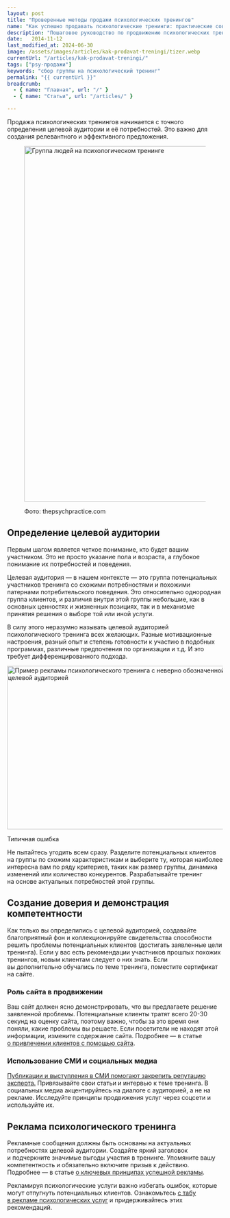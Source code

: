 ```yaml
---
layout: post
title: "Проверенные методы продажи психологических тренингов"
name: "Как успешно продавать психологические тренинги: практические советы"
description: "Пошаговое руководство по продвижению психологических тренингов: от определения целевой аудитории до использования социальных медиа и рекламных сообщений."
date:   2014-11-12			 
last_modified_at: 2024-06-30
image: /assets/images/articles/kak-prodavat-treningi/tizer.webp
currentUrl: "/articles/kak-prodavat-treningi/"
tags: ["psy-продажи"]
keywords: "сбор группы на психологический тренинг"
permalink: "{{ currentUrl }}"
breadcrumb:
  - { name: "Главная", url: "/" }
  - { name: "Статьи", url: "/articles/" }

---
```


<p>Продажа психологических тренингов начинается с&nbsp;точного определения целевой аудитории и&nbsp;её&nbsp;потребностей. Это важно для создания релевантного и&nbsp;эффективного предложения.</p>


<figure itemscope itemtype="http://schema.org/ImageObject">
      <link itemprop="url"
        href="https://res.cloudinary.com/bartoshevich/image/upload/f_auto,q_auto/v1720547449/psycareer/Group-Psychotherapy.jpg">
      <img class="image" 
        src="https://res.cloudinary.com/bartoshevich/image/upload/f_auto,q_auto/v1720547449/psycareer/Group-Psychotherapy.jpg"
        srcset="https://res.cloudinary.com/bartoshevich/image/upload/w_640/f_auto,q_auto/v1720547449/psycareer/Group-Psychotherapy.jpg 640w, 
          https://res.cloudinary.com/bartoshevich/image/upload/w_800/f_auto,q_auto/v1720547449/psycareer/Group-Psychotherapy.jpg 800w,
          https://res.cloudinary.com/bartoshevich/image/upload/w_1250/f_auto,q_auto/v1720547449/psycareer/Group-Psychotherapy.jpg  1250w, 
          https://res.cloudinary.com/bartoshevich/image/upload/f_auto,q_auto/v1720547449/psycareer/Group-Psychotherapy.jpg  1500w"
        sizes="(max-width: 1200px) 100vw, 65vw" alt="Группа людей на психологическом тренинге"
        width="1500" height="829" itemprop="contentUrl">
      <figcaption class="figcaption">
        <p>Фото: thepsychpractice.com</p>
      </figcaption>

</figure>


<section class="row-gap--m mb-1">
<h2  class="h2">Определение целевой аудитории</h2>
<p>Первым шагом является четкое понимание, кто будет вашим участником. Это не просто указание пола и возраста, а глубокое понимание их потребностей и поведения.  </p>
<p>Целевая аудитория — в нашем контексте — это группа потенциальных участников тренинга со схожими потребностями и похожими патернами потребительского поведения. Это относительно однородная группа клиентов, и различия внутри этой группы небольшие, как в основных ценностях и жизненных позициях, так и в механизме принятия решения о выборе той или иной услуги.</p>
<p>В силу этого неразумно называть целевой аудиторией психологического тренинга всех желающих. Разные мотивационные настроения, разный опыт и степень готовности к участию в подобных программах, различные предпочтения по организации и т.д. И это требует дифференцированного подхода.</p>

<div itemscope itemtype="http://schema.org/ImageObject">
<link itemprop="url"  href="https://res.cloudinary.com/bartoshevich/image/upload/f_auto,q_auto/v1593368843/psycareer/trenning.png">
<img class="image" loading="lazy" decoding="async" src="https://res.cloudinary.com/bartoshevich/image/upload/f_auto,q_auto/v1593368843/psycareer/trenning.png" alt="Пример рекламы психологического тренинга с неверно обозначенной целевой аудиторией"  title="пример рекламы психологического тренинга" width="541" height="381" itemprop="contentUrl">
 <div class="figcaption">
        <p>Типичная ошибка</p>
      </div>
</div>

<p>Не&nbsp;пытайтесь угодить всем сразу. Разделите потенциальных клиентов на&nbsp;группы по&nbsp;схожим характеристикам и&nbsp;выберите&nbsp;ту, которая наиболее интересна вам по&nbsp;ряду критериев, таких как размер группы, динамика изменений или количество конкурентов. Разрабатывайте тренинг на&nbsp;основе актуальных потребностей этой группы.</p>

</section>


<section class="row-gap--m mb-1">
<h2  class="h2">Создание доверия и&nbsp;демонстрация компетентности</h2>
<p>Как только вы&nbsp;определились с&nbsp;целевой аудиторией, создавайте благоприятный фон и&nbsp;коллекционируйте свидетельства способности решить проблемы потенциальных клиентов (достигать заявленные цели тренинга). Если у&nbsp;вас есть рекомендации участников прошлых похожих тренингов, новым клиентам следует о&nbsp;них знать. Если вы&nbsp;дополнительно обучались по&nbsp;теме тренинга, поместите сертификат на&nbsp;сайте.</p>

<section class="row-gap--xs">
<h3 class="h3">Роль сайта в&nbsp;продвижении</h3>
<p>Ваш сайт должен ясно демонстрировать, что вы&nbsp;предлагаете решение заявленной проблемы. Потенциальные клиенты тратят всего 20-30 секунд на&nbsp;оценку сайта, поэтому важно, чтобы за&nbsp;это время они поняли, какие проблемы вы&nbsp;решаете. Если посетители не&nbsp;находят этой информации, измените содержание сайта. Подробнее&nbsp;&mdash; в&nbsp;статье <a class="link" href="/articles/privlechenie-klientov-sajt-psikhologa/">о&nbsp;привлечении клиентов с&nbsp;помощью сайта</a>. </p>
</section>

<section class="row-gap--xs">
<h3 class="h3">Использование СМИ и социальных медиа</h3>
<p><a class="link" href="/articles/privlechenie-klientov-publichnye-vystupleniya/">Публикации и&nbsp;выступления в&nbsp;СМИ помогают закрепить репутацию эксперта.</a> Привязывайте свои статьи и интервью к теме тренинга. В социальных медиа акцентируйтесь на диалоге с аудиторией, а не на рекламе. Исследуйте принципы продвижения услуг через соцсети и используйте их. </p>
</section>
</section>


<section class="row-gap--m mb-1">
<h2  class="h2">Реклама психологического тренинга</h2>

<p>Рекламные сообщения должны быть основаны на&nbsp;актуальных потребностях целевой аудитории. Создайте яркий заголовок и&nbsp;подчеркните значимые выгоды участия в&nbsp;тренинге. Упомяните вашу компетентность и&nbsp;обязательно включите призыв к&nbsp;действию. Подробнее&nbsp;&mdash; в&nbsp;статье <a class="link" href="/articles/effektivnaya-reklama-dlya-psixologa/">о&nbsp;ключевых принципах успешной рекламы</a>.</p>

<p>Рекламируя психологические услуги важно избегать ошибок, которые могут отпугнуть потенциальных клиентов. Ознакомьтесь <a class="link" href="/articles/tabu-v-reklame/">с&nbsp;табу в&nbsp;рекламе психологических услуг</a> и&nbsp;придерживайтесь этих рекомендаций.</p>


</section>

